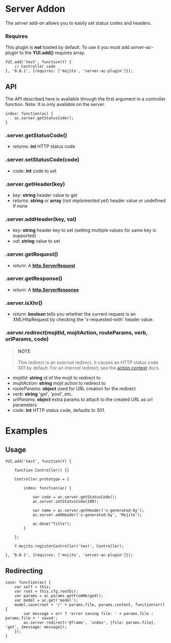 # Server Addon


The *server* add-on allows you to easily set status codes and headers.

### Requires

This plugin is **not** loaded by default. To use it you must add *server-ac-plugin* to the **YUI.add()** requires array.

    YUI.add('test', function(Y) {
        // Controller code
    }, '0.0.1', {requires: ['mojito', 'server-ac-plugin']});

## API

The *API* described here is available through the first argument in a controller function.  Note: It is only available on the server.

    index: function(ac) {
        ac.server.getStatusCode();
    }

### .server.getStatusCode()

* *returns*: **int** HTTP status code

### .server.setStatusCode(code)

* *code*: **int** code to set

### .server.getHeader(key)

* *key*: **string** header value to get
* *returns*: **string** or **array** (*not implemented yet*) header value or undefined if none

### .server.addHeader(key, val)

* *key*: **string** header key to set (setting multiple values for same key is supported)
* *val*: **string** value to set

### .server.getRequest()

* *return*: A **[http.ServerRequest](http://nodejs.org/docs/v0.4.1/api/http.html#http.ServerRequest)**

### .server.getResponse()

* *return*: A **[http.ServerResponse](http://nodejs.org/docs/v0.4.1/api/http.html#http.ServerResponse)**

### .server.isXhr()

* *return*: **boolean** tells you whether the current request is an XMLHttpRequest by checking the 'x-requested-with' header value.

### .server.redirect(mojitId, mojitAction, routeParams, verb, urlParams, code)

> #### NOTE
> This redirect is an _external_ redirect. It causes an HTTP status code 301 by default. For an _internal_ redirect, see the [action context](/action-context/) docs.  

* *mojitId*: **string** id of the mojit to redirect to
* *mojitAction*: **string** mojit action to redirect to
* *routeParams*: **object** used for URL creation for the redirect
* *verb*: **string** 'get', 'post', etc.
* *urlParams*: **object** extra params to attach to the created URL as url parameters
* *code*: **int** HTTP status code, defaults to 301.

# Examples

## Usage

    YUI.add('test', function(Y) {
    
        function Controller() {}
    
        Controller.prototype = {
    
            index: function(ac) {
    
                var code = ac.server.getStatusCode();
                ac.server.setStatusCode(200);
                
                var name = ac.server.getHeader('x-generated-by');
                ac.server.addHeader('x-generated-by', 'Mojito');
                
                ac.done("Title");
            }
    
        };
    
        Y.mojito.registerController('test', Controller);
    
    }, '0.0.1', {requires: ['mojito', 'server-ac-plugin']});

## Redirecting

    save: function(ac) {
        var self = this;
        var root = this.cfg.rootDir;
        var params = ac.params.getFromMerged();
        var model = ac.get('model');
        model.save(root + '/' + params.file, params.content, function(err) {
            var message = err ? 'error saving file: ' + params.file : params.file + ' saved';
            ac.server.redirect('@frame', 'index', {file: params.file}, 'get', {message: message});
        });
    }
